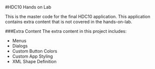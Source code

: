 #HDC10 Hands on Lab

This is the master code for the final HDC10 application. This application contains extra content that is not covered in the hands-on-lab. 

###Extra Content
The extra content in this project includes: 
* Menus
* Dialogs 
* Custom Button Colors
* Custom App Styling
* XML Shape Definition
